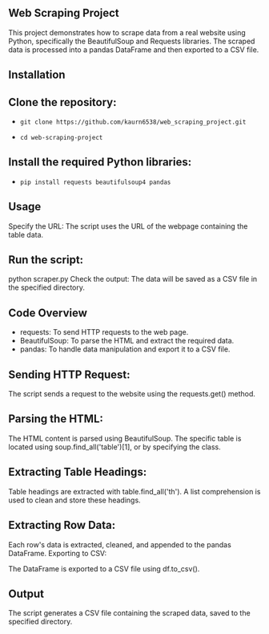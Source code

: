 ## Web Scraping Project
This project demonstrates how to scrape data from a real website using Python, specifically the BeautifulSoup and Requests libraries. The scraped data is processed into a pandas DataFrame and then exported to a CSV file.

## Installation

## Clone the repository:

*     git clone https://github.com/kaurn6538/web_scraping_project.git
*     cd web-scraping-project

## Install the required Python libraries:

*     pip install requests beautifulsoup4 pandas

## Usage
Specify the URL: The script uses the URL of the webpage containing the table data.

## Run the script:
python scraper.py
Check the output: The data will be saved as a CSV file in the specified directory.

## Code Overview
*    requests: To send HTTP requests to the web page.
*    BeautifulSoup: To parse the HTML and extract the required data.
*    pandas: To handle data manipulation and export it to a CSV file.

## Sending HTTP Request:
The script sends a request to the website using the requests.get() method.

## Parsing the HTML:
The HTML content is parsed using BeautifulSoup.
The specific table is located using soup.find_all('table')[1], or by specifying the class.

## Extracting Table Headings:
Table headings are extracted with table.find_all('th').
A list comprehension is used to clean and store these headings.

## Extracting Row Data:
Each row's data is extracted, cleaned, and appended to the pandas DataFrame.
Exporting to CSV:

The DataFrame is exported to a CSV file using df.to_csv().

## Output
The script generates a CSV file containing the scraped data, saved to the specified directory.

